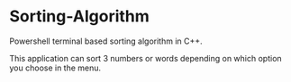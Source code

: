 # Sorting-Algorithm
Powershell terminal based sorting algorithm in C++.

This application can sort 3 numbers or words depending on which option you choose in the menu.
